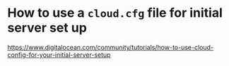 # How to use a `cloud.cfg` file for initial server set up

<https://www.digitalocean.com/community/tutorials/how-to-use-cloud-config-for-your-initial-server-setup>
